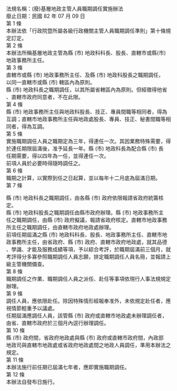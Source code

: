 法規名稱：(廢)基層地政主管人員職期調任實施辦法  
廢止日期：民國 82 年 07 月 09 日  
第 1 條  
本辦法依「行政院暨所屬各級行政機關主管人員職期調任準則」第十條規  
定訂定。  
第 2 條  
本辦法所稱基層地政主管為縣 (市) 地政科科長、股長、直轄市或縣(市)  
地政事務所主任。  
第 3 條  
直轄市或縣 (市) 地政事務所主任、及縣 (市) 地政科股長之職期調任，  
以同一直轄市或縣 (市) 轄區內為原則。  
縣 (市) 地政科長之職期調任，以其所屬省轄區內為原則。但經徵得他省  
、直轄市政府同意者，不在此限。  
第 4 條  
縣 (市) 地政事務所主任與地政科股長、技正、專員間職等相同者，得為  
互調；直轄市地政事務所主任與地政處股長、專員、技正、秘書間職等相  
同者，得為互調。  
第 5 條  
實施職期調任人員之職期定為三年，得連任一次。其因業務特殊需要，得  
於連任期限屆滿後，准予延長一年。縣 (市) 地政科長為配合縣 (市) 長  
任期需要，得以四年為一任，並得連任一次。  
前項人員於必要時得隨時調任之。  
第 6 條  
職期之計算，以實際到任之日起算，並以每年十二月底為屆滿日期。  
第 7 條  


縣 (市) 地政科長之職期調任，由各縣 (市) 政府依限報請省政府統籌核  
定。  
縣 (市) 地政科股長之職期調任由縣市政府辦理。縣 (市) 地政事務所主  
任之職期調任，由縣 (市) 政府擬議，報請省政府核定。直轄市地政事務  
所主任之職期調任，由直轄市政府地政處辦理。  
前項任期屆滿之縣 (市) 地政科科長、股長、地政事務所主任、直轄市地  
政事務所主任，由省政府、縣 (市) 政府、直轄市政府地政處，就其品德  
、學識、才能及服務成績等項，予以綜合考評，於職期屆滿前三個月，就  
考評得分多寡參照職期調任人員志願，排定職期調任人員名冊，並報請上  
級主管機關備查。  
第 8 條  
職期調任之作業、職期調任人員之派任、赴任等事項依現行人事法規規定  
辦理。  
第 9 條  
調任人員，應依限赴任。除因特殊情形經報奉准外，未依規定赴任者，應  
視情節輕重予以議處。  
任期屆滿應調任人員，該管縣 (市) 政府或直轄市地政處未辦理調任者，  
由省、直轄市政府於三個月內逕行辦理調任。  
第 10 條  
縣 (市) 政府間，省政府地政處與縣 (市) 政府或直轄市政府間，內政部  
地政司與直轄市地政處或省政府地政處間之地政人員調任，準用本辦法之  
規定。  
第 11 條  
本辦法施行前任期已屆滿七年者，應即實施職期調任。  
第 12 條  
本辦法自發布日施行。  


